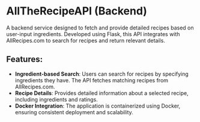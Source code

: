 # AllTheRecipeAPI (Backend)

A backend service designed to fetch and provide detailed recipes based on user-input ingredients. Developed using Flask, this API integrates with AllRecipes.com to search for recipes and return relevant details.

## Features:
- **Ingredient-based Search**: Users can search for recipes by specifying ingredients they have. The API fetches matching recipes from AllRecipes.com.
- **Recipe Details**: Provides detailed information about a selected recipe, including ingredients and ratings.
- **Docker Integration**: The application is containerized using Docker, ensuring consistent deployment and scalability.
